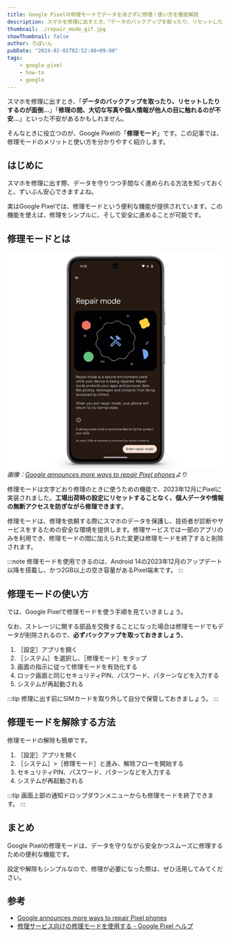 ```yaml
---
title: Google Pixelの修理モードでデータを消さずに修理！使い方を徹底解説
description: スマホを修理に出すとき、「データのバックアップを取ったり、リセットしたりするのが面倒…」「修理の間、大切な写真や個人情報が他人の目に触れるのが不安…」といった不安があるかもしれません。そんなときに役立つのが、Google Pixelの「修理モード」です。この記事では、修理モードのメリットと使い方を分かりやすく紹介します。
thumbnail: ./repair_mode_gif.jpg
showThumbnail: false
author: ろぼいん
pubDate: "2024-02-01T02:52:48+09:00"
tags:
    - google-pixel
    - how-to
    - google
---
```


スマホを修理に出すとき、「**データのバックアップを取ったり、リセットしたりするのが面倒…**」「**修理の間、大切な写真や個人情報が他人の目に触れるのが不安…**」といった不安があるかもしれません。

そんなときに役立つのが、Google Pixelの「**修理モード**」です。この記事では、修理モードのメリットと使い方を分かりやすく紹介します。

## はじめに

スマホを修理に出す際、データを守りつつ手間なく進められる方法を知っておくと、ずいぶん安心できますよね。

実はGoogle Pixelでは、修理モードという便利な機能が提供されています。この機能を使えば、修理をシンプルに、そして安全に進めることが可能です。

## 修理モードとは

![画像：Google announces more ways to repair Pixel phonesより](./repair_mode_gif.jpg)
*画像：[Google announces more ways to repair Pixel phones](https://blog.google/products/pixel/pixel-phone-repair-update/)より*

修理モードは文字どおり修理のときに使うための機能で、2023年12月にPixelに実装されました。**工場出荷時の設定にリセットすることなく、個人データや情報の無断アクセスを防ぎながら修理できます**。

修理モードは、修理を依頼する際にスマホのデータを保護し、技術者が診断やサービスをするための安全な環境を提供します。修理サービスでは一部のアプリのみを利用でき、修理モードの間に加えられた変更は修理モードを終了すると削除されます。

:::note
修理モードを使用できるのは、Android 14の2023年12月のアップデート以降を搭載し、かつ2GB以上の空き容量があるPixel端末です。
:::

## 修理モードの使い方

では、Google Pixelで修理モードを使う手順を見ていきましょう。

なお、ストレージに関する部品を交換することになった場合は修理モードでもデータが削除されるので、**必ずバックアップを取っておきましょう**。

1. ［設定］アプリを開く
2. ［システム］を選択し、［修理モード］をタップ
3. 画面の指示に従って修理モードを有効化する
4. ロック画面と同じセキュリティPIN、パスワード、パターンなどを入力する
5. システムが再起動される

:::tip
修理に出す前にSIMカードを取り外して自分で保管しておきましょう。
:::

## 修理モードを解除する方法

修理モードの解除も簡単です。

1. ［設定］アプリを開く
2. ［システム］>［修理モード］と進み、解除フローを開始する
3. セキュリティPIN、パスワード、パターンなどを入力する
4. システムが再起動される

:::tip
画面上部の通知ドロップダウンメニューからも修理モードを終了できます。
:::

## まとめ

Google Pixelの修理モードは、データを守りながら安全かつスムーズに修理するための便利な機能です。

設定や解除もシンプルなので、修理が必要になった際は、ぜひ活用してみてください。

## 参考

- [Google announces more ways to repair Pixel phones](https://blog.google/products/pixel/pixel-phone-repair-update/)
- [修理サービス向けの修理モードを使用する - Google Pixel ヘルプ](https://support.google.com/pixelphone/answer/14266732)
